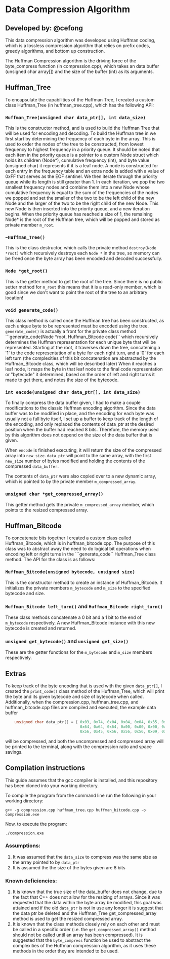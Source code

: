 # Data Compression Algorithm
## Developed by: @cefong

This data compression algorithm was developed using Huffman coding, which is a lossless compression algorithm that relies on prefix codes, greedy algorithms, and bottom up construction.

The Huffman Compression algorithm is the driving force of the byte_compress function (in compression.cpp), which takes an data buffer (unsigned char array[]) and the size of the buffer (int) as its arguments.

## Huffman_Tree
To encapsulate the capabilities of the Huffman Tree, I created a custom class Huffman_Tree (in huffman_tree.cpp), which has the following API:

### ```Huffman_Tree(unsigned char data_ptr[], int data_size)```
This is the constructor method, and is used to build the Huffman Tree that will be used for encoding and decoding. To build the Huffman tree in we first start by determining the frequency of each byte in the array. This is used
to order the nodes of the tree to be constructed, from lowest frequency to highest frequency in a priority queue. It should be noted that each item in the priority queue is a pointer to a custom Node struct which holds its children (Node*), cumulative frequency (int), and byte value (unsigned char) it represents if it is a leaf node. A node is constructed for each entry in the frequency table and an extra node is added with a value of 0xFF that serves as the EOF sentinel. We then iterate through the priority queue while its length is still greater than 1. In each iteration, we pop the two smallest frequency nodes and combine them into a new Node whose cumulative frequency is equal to the sum of the frequencies of the nodes we popped and set the smaller of the two to be the left child of the new Node and the larger of the two to be the right child of the new Node. This new Node is then inserted into the priority queue, and a new iteration begins. When the priority queue has reached a size of 1, the remaining Node* is the root of the Huffman tree, which will be popped and stored as private member ```m_root```.  

### ```~Huffman_Tree()```
This is the class destructor, which calls the private method ```destroy(Node *root)``` which recursively destroys each ```Node *``` in the tree, so memory can be freed once the byte array has been encoded and decoded successfully.

### ```Node *get_root()```
This is the getter method to get the root of the tree. Since there is no public setter method for ```m_root``` this means that it is a read-only member, which is good since we don't want to point the root of the tree to an arbitrary location!

### ```void generate_code()```
This class method is called once the Huffman tree has been constructed, as each unique byte to be represented must be encoded using the tree. ```generate_code()``` is actually a front for the private class method ```generate_code(Node *root, Huffman_Bitcode code)`` which recursively determines the Huffman representation for each unique byte that will be represented. Starting at the root, it traverses down the tree, concatening a '1' to the code representation of a byte for each right turn, and a '0' for each left turn (the complexities of this bit concatenation are abstracted by the Huffman_Bitcode class, which will be described later) When it reaches a leaf node, it maps the byte in that leaf node to the final code representation or "bytecode" it determined, based on the order of left and right turns it made to get there, and notes the size of the bytecode.

### ```int encode(unsigned char data_ptr[], int data_size)```
To finally compress the data buffer given, I had to make a couple modifications to the classic Huffman encoding algorithm. Since the 
data buffer was to be modified in place, and the encoding for each byte was usually not a full byte itself, I set up a buffer to keep track of the length of the encoding, and only replaced the contents of data_ptr at the desired position when the buffer had reached 8 bits. Therefore, the memory used by this algorithm does not depend on the size of the data buffer that is given.

When ```encode``` is finished executing, it will return the size of the compressed array into ```new_size```. ```data_ptr``` will point to the same array, with 
the first ```new_size``` number of bytes modified and holding the contents of the compressed ```data_buffer```.

The contents of ```data_ptr``` were also copied over to a new dynamic array, which is pointed to by the private member ```m_compressed_array```. 

### ```unsigned char *get_compressed_array()```
This getter method gets the private ```m_compressed_array``` member, which points to the resized compressed array. 

## Huffman_Bitcode
To concatenate bits together I created a custom class called Huffman_Bitcode, which is in huffman_bitcode.cpp. The purpose of this class was to abstract away the need to do logical bit operations when encoding left or right turns in the ```generate_code`` Huffman_Tree class method. The API for the class is as follows:

### ```Huffman_Bitcode(unsigned bytecode, unsigned size)```
This is the constructor method to create an instance of Huffman_Bitcode. It initializes the private members ```m_bytecode``` and ```m_size``` to the specified bytecode and size. 

### ```Huffman_Bitcode left_turn()``` and ```Huffman_Bitcode right_turn()```
These class methods concatenate a 0 bit and a 1 bit to the end of ```m_bytecode``` respectively. A new Huffman_Bitcode instance with this new bytecode is created and returned.

### ```unsigned get_bytecode()``` and ```unsigned get_size()```
These are the getter functions for the ```m_bytecode``` and ```m_size``` members respectively. 

## Extras
To keep track of the byte encoding that is used with the given ```data_ptr[]```, I created the ```print_code()``` class method of the Huffman_Tree, which will print the byte and its given bytecode and size of bytecode when called. 
Additionally, when the compression.cpp, huffman_tree.cpp, and huffman_bitcode.cpp files are compiled and executed, the example data buffer
```c++
    unsigned char data_ptr[] = { 0x03, 0x74, 0x04, 0x04, 0x04, 0x35, 0x35, 0x64, 
                                 0x64, 0x64, 0x64, 0x00, 0x00, 0x00, 0x00, 0x00,
                                 0x56, 0x45, 0x56, 0x56, 0x56, 0x09, 0x09, 0x09 };
```
will be compressed, and both the uncompressed and compressed array will be printed to the terminal, along with the compression ratio and space savings.

## Compilation instructions
This guide assumes that the gcc compiler is installed, and this repository has been cloned into your working directory.


To compile the program from the command line run the following in your working directory:

```g++ -g compression.cpp huffman_tree.cpp huffman_bitcode.cpp -o compression.exe```


Now, to execute the program:

```./compression.exe```

### Assumptions:
1. It was assumed that the ```data_size``` to compress was the same size as the array pointed to by ```data_ptr```
2. It is assumed the the size of the bytes given are 8 bits

### Known deficiencies:
1. It is known that the true size of the data_buffer does not change, due to the fact that C++ does not allow for the resizing of arrays. Since it was requested that the data within the byte array be modified, this goal was attained and if the old ```data_ptr``` is not in use any longer it is suggest that the data ptr be deleted and the Huffman_Tree get_compressed_array method is used to get the resized compressed array.
2. It is known that the class methods closely rely on each other and must be called in a specific order (i.e. the ```get_compressed_array()``` method should not be called until an array has been compressed). It is suggested that the ```byte_compress``` function be used to abstract the complexities of the Huffman compression algorithm, as it uses these methods in the order they are intended to be used.